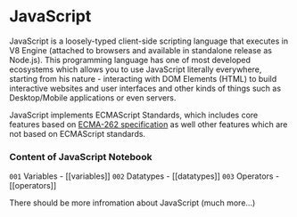 # JavaScript

JavaScript is a loosely-typed client-side scripting language that executes in V8 Engine (attached to browsers and available in standalone release as Node.js). This programming language has one of most developed ecosystems which allows you to use JavaScript literally everywhere, starting from his nature - interacting with DOM Elements (HTML) to build interactive websites and user interfaces and other kinds of things such as Desktop/Mobile applications or even servers.

JavaScript implements ECMAScript Standards, which includes core features based on [ECMA-262 specification](http://www.ecma-international.org/ecma-262/5.1/ECMA-262.pdf) as well other features which are not based on ECMAScript standards.

### Content of JavaScript Notebook

`001` Variables - [[variables]]
`002` Datatypes - [[datatypes]]
`003` Operators - [[operators]]

There should be more infromation about JavaScript (much more...)